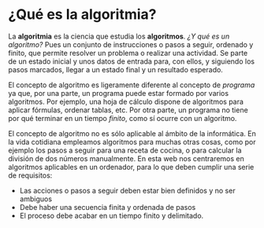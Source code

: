 # ¿Qué es la algoritmia?

La **algoritmia** es la ciencia que estudia los **algoritmos**. *¿Y qué es un algoritmo?* Pues un conjunto de instrucciones o pasos a seguir, ordenado y finito, que permite resolver un problema o realizar una actividad. Se parte de un estado inicial y unos datos de entrada para, con ellos, y siguiendo los pasos marcados, llegar a un estado final y un resultado esperado.

El concepto de algoritmo es ligeramente diferente al concepto de *programa* ya que, por una parte, un programa puede estar formado por varios algoritmos. Por ejemplo, una hoja de cálculo dispone de algoritmos para aplicar fórmulas, ordenar tablas, etc. Por otra parte, un programa no tiene por qué terminar en un tiempo *finito*, como sí ocurre con un algoritmo.

El concepto de algoritmo no es sólo aplicable al ámbito de la informática. En la vida cotidiana empleamos algoritmos para muchas otras cosas, como por ejemplo los pasos a seguir para una receta de cocina, o para calcular la división de dos números manualmente. En esta web nos centraremos en algoritmos aplicables en un ordenador, para lo que deben cumplir una serie de requisitos: 

- Las acciones o pasos a seguir deben estar bien definidos y no ser ambiguos 
- Debe haber una secuencia finita y ordenada de pasos 
- El proceso debe acabar en un tiempo finito y delimitado. 

 